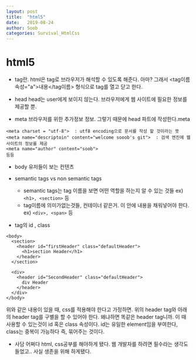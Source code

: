 ```yaml
---
layout: post
title:  "html5"
date:   2019-08-24
author: Soob
categories: Survival_HtmlCss
---
```


html5
====================================

- tag란.
html은 tag로 브라우저가 해석할 수 있도록 해준다. 아마?
그래서 
<tag이름 속성="a">내용</tag이름>
형식으로 tag를 열고 닫고 한다.

- head
head는 user에게 보이지 않는다. 브라우저에게 웹 사이트에 필요한 정보를 제공할 뿐.

- meta
브라우저를 위한 추가정보 정보. 그렇기 때문에 head 파트에 작성한다.meta
```
<meta charset = "utf-8">  : utf8 encoding으로 문서를 작성 할 것이라는 뜻
<meta name="descriptoin" content="welcome sooob's git">  : 검색 엔진에 웹 사이트의 정보를 제공
<meta name="author" content="soob">
등등
```

- body
유저들이 보는 컨텐츠


- semantic tags vs non semantic tags
  - semantic tags는 tag 이름을 보면 어떤 역할을 하는지 알 수 있는 것들 ex) ```<h1>, <section>``` 등
  - tag이름에 의미가없는것들, 컨테이너 같은거. 이 안에 내용을 채워넣어야 한다. ex) ```<div>, <span>``` 등


- tag의 id , class
```
<body>
  <section>
    <header id="firstHeader" class="defaultHeader">
      <h1>section Header</h1>
    </header>
  </section>
  
  <div>
    <header id="SecondHeader" class="defaultHeader">
      div Header
    </header>
  </div>
</body>
```
위와 같은 내용이 있을 때, css를 적용해야 한다고 가정하면.
위의 header tag와 아래의 header tag를 구별을 할 수 있어야 한다. 왜냐하면 똑같은 header tag니까.
이 때 사용할 수 있는것이 id 혹은 class 속성이다.
id는 유일한 element임을 부여한다, class는 중복이 가능하다 즉, 묶어주는 것이다.




 - 사담
 어쩌다 html, css공부를 해야하게 됐다.
 웹 개발자를 하려면  필수라는 생각도 들었고.. 사실 생존을 위해 하게됐다.
